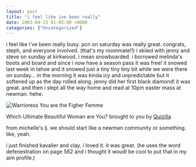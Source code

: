 ```yaml
---
layout: post
title: "i feel like ive been really"
date: 2003-04-23 01:03:00 +0000
categories: ["Uncategorized"]
---
```


i feel like i've been really busy. pcn on saturday was really great. congrats, steph, and everyone involved. (that's my roommate!!) i skiied with jenny and steve on sunday at kirkwood. i mean snowboarded. i borrowed melinda's boots and board and since i now have a season pass it was free! it snowed last week in tahoe and it snowed just a tiny tiny tiny bit while we were there on sunday... in the morning it was kinda icy and unpredictable but it softened up as the day rolled along. jenny did her first black diamond! it was great. and then i slept all the way home and read at 10pm easter mass at newman. hehe. 

![Warrioress](http://images.quizilla.com/L/Lorac/1035578025_topwarrior.jpg)
You are the Figher Femme

 Which Ultimate Beautiful Woman are You?
 brought to you by [Quizilla](http://quizilla.com)

from michelle's lj. we should start like a newman community or something. like, yeah.

i just finished kavalier and clay. i loved it. it was great. (he uses the word defenestration on page 562 and i thought it woudl be cool to put that in my aim profile.)